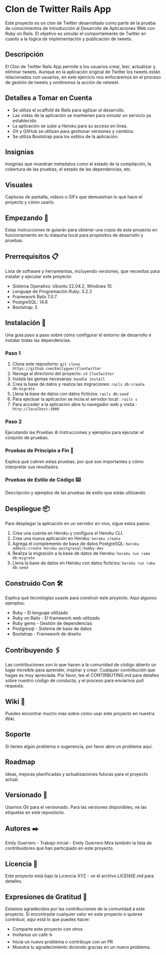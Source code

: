 # Clon de Twitter Rails App
Este proyecto es un clon de Twitter desarrollado como parte de la prueba de conocimientos de Introducción al Desarrollo de Aplicaciones Web con Ruby on Rails. El objetivo es simular el comportamiento de Twitter en cuanto a la lógica de implementación y publicación de tweets.


## Descripción
El Clon de Twitter Rails App permite a los usuarios crear, leer, actualizar y eliminar tweets. Aunque en la aplicación original de Twitter los tweets están relacionados con usuarios, en este ejercicio nos enfocaremos en el proceso de gestión de tweets y omitiremos la acción de retweet.

## Detalles a Tomar en Cuenta
- Se utiliza el scaffold de Rails para agilizar el desarrollo.
- Las vistas de la aplicación se mantienen para simular un servicio ya establecido.
- La aplicación se sube a Heroku para su acceso en línea.
- Git y GitHub se utilizan para gestionar versiones y cambios.
- Se utiliza Bootstrap para los estilos de la aplicación.

## Insignias

Insignias que muestran metadatos como el estado de la compilación, la cobertura de las pruebas, el estado de las dependencias, etc.

## Visuales

Capturas de pantalla, videos o GIFs que demuestran lo que hace el proyecto y cómo usarlo.

## Empezando 🚀

Estas instrucciones te guiarán para obtener una copia de este proyecto en funcionamiento en tu máquina local para propósitos de desarrollo y pruebas.

## Prerrequisitos 📋

Lista de software y herramientas, incluyendo versiones, que necesitas para instalar y ejecutar este proyecto:

- Sistema Operativo: Ubuntu 22.04.2, Windows 10.
- Lenguaje de Programación Ruby: 3.2.2
- Framework Rails 7.0.7
- PostgreSQL: 14.8
- Bootstrap: 5

## Instalación 🔧

Una guía paso a paso sobre cómo configurar el entorno de desarrollo e instalar todas las dependencias.

### Paso 1

1. Clona este repositorio: `git clone https://github.com/Emilyguer/Clontwitter`
2. Navega al directorio del proyecto: `cd ClonTwitter`
3. Instala las gemas necesarias: `bundle install`
4. Crea la base de datos y realiza las migraciones: `rails db:create db:migrate`
5. Llena la base de datos con datos ficticios: `rails db:seed`
6. Para ejectuar la aplicacion se inciia el servidor local : `rails s`
7. Para acceder a la aplicacion abre tu navegador web y visita : ` http://localhost:3000`


### Paso 2

Ejecutando las Pruebas ⚙️
Instrucciones y ejemplos para ejecutar el conjunto de pruebas.

### Pruebas de Principio a Fin 🔩
Explica qué cubren estas pruebas, por qué son importantes y cómo interpretar sus resultados.

### Pruebas de Estilo de Código ⌨️
Descripción y ejemplos de las pruebas de estilo que estás utilizando.

## Despliegue 📦

Para desplegar la aplicación en un servidor en vivo, sigue estos pasos:

1. Crea una cuenta en Heroku y configura el Heroku CLI.
2. Crea una nueva aplicación en Heroku: `heroku create`
3. Agrega el complemento de base de datos PostgreSQL: `heroku addons:create heroku-postgresql:hobby-dev`
4. Realiza la migración a la base de datos de Heroku: `heroku run rake db:migrate`
5. Llena la base de datos en Heroku con datos ficticios: `heroku run rake db:seed`

## Construido Con 🛠️

Explica qué tecnologías usaste para construir este proyecto. Aquí algunos ejemplos:

- Ruby - El lenguaje utilizado
- Ruby on Rails - El framework web utilizado
- Ruby gems - Gestión de dependencias
- Postgresql - Sistema de base de datos
- Bootstrap - Framework de diseño

## Contribuyendo 🖇️

Las contribuciones son lo que hacen a la comunidad de código abierto un lugar increíble para aprender, inspirar y crear. Cualquier contribución que hagas es muy apreciada. Por favor, lee el CONTRIBUTING.md para detalles sobre nuestro código de conducta, y el proceso para enviarnos pull requests.

## Wiki 📖

Puedes encontrar mucho más sobre cómo usar este proyecto en nuestra Wiki.

## Soporte

Si tienes algún problema o sugerencia, por favor abre un problema aquí.

## Roadmap

Ideas, mejoras planificadas y actualizaciones futuras para el proyecto actual.

## Versionado 📌

Usamos Git para el versionado. Para las versiones disponibles, ve las etiquetas en este repositorio.

## Autores ✒️

Emily Guerrero - Trabajo inicial - Emily Guerrero
Mira también la lista de contribuidores que han participado en este proyecto.

## Licencia 📄

Este proyecto está bajo la Licencia XYZ - ve el archivo LICENSE.md para detalles.

## Expresiones de Gratitud 🎁

Estamos agradecidos por las contribuciones de la comunidad a este proyecto. Si encontraste cualquier valor en este proyecto o quieres contribuir, aquí está lo que puedes hacer:

- Comparte este proyecto con otros
- Invítanos un café ☕
- Inicia un nuevo problema o contribuye con un PR
- Muestra tu agradecimiento diciendo gracias en un nuevo problema.

